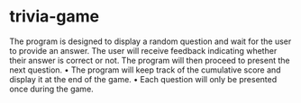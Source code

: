 # trivia-game

The program is designed to display a random question and wait for the user to provide an answer. The user will receive feedback indicating whether their answer is correct or not. The program will then proceed to present the next question.
• The program will keep track of the cumulative score and display it at the end of the game.
• Each question will only be presented once during the game.
